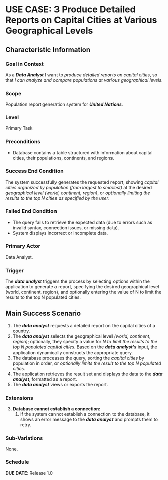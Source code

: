 # USE CASE: 3 Produce Detailed Reports on Capital Cities at Various Geographical Levels

## Characteristic Information

### Goal in Context

As a _**Data Analyst**_ I want to *produce detailed reports on capital cities*, so that *I can analyze and compare populations at various geographical levels*.

### Scope 

Population report generation system for _**United Nations**_.

### Level

Primary Task

### Preconditions

- Database contains a table structured with information about capital cities, their populations, continents, and regions.

### Success End Condition

The system successfully generates the requested report, showing *capital cities organized by population (from largest to smallest)* at the desired *geographical level (world, continent, region)*, or *optionally limiting the results to the top N cities as specified by the user*.

### Failed End Condition

- The query fails to retrieve the expected data (due to errors such as invalid syntax, connection issues, or missing data).
- System displays incorrect or incomplete data.

### Primary Actor

Data Analyst.

### Trigger

The _**data analyst**_ triggers the process by selecting options within the application to generate a report, specifying the desired geographical level (world, continent, region), and optionally entering the value of N to limit the results to the top N populated cities.

## Main Success Scenario

1. The _**data analyst**_ requests a detailed report on the capital cities of a country.
2. The _**data analyst**_ selects the geographical level *(world, continent, region)*; optionally, they specify a value for *N to limit the results to the top N populated capital cities*. Based on the _**data analyst's**_ input, the  application dynamically constructs the appropriate query.
3. The database processes the query, sorting the *capital cities* by population in order, or *optionally limits the result to the top N populated cities*.
4. The application retrieves the result set and displays the data to the _**data analyst**_, formatted as a report.
5. The _**data analyst**_ views or exports the report.

### Extensions

3. **Database cannot establish a connection:**
   1. If the system cannot establish a connection to the database, it shows an error message to the _**data analyst**_ and prompts them to retry.

### Sub-Variations
None.

### Schedule

**DUE DATE**: Release 1.0